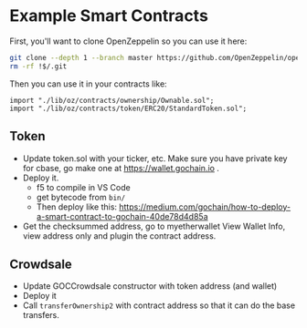 # Example Smart Contracts

First, you'll want to clone OpenZeppelin so you can use it here:

```sh
git clone --depth 1 --branch master https://github.com/OpenZeppelin/openzeppelin-solidity lib/oz
rm -rf !$/.git
```

Then you can use it in your contracts like:

```solidity
import "./lib/oz/contracts/ownership/Ownable.sol";
import "./lib/oz/contracts/token/ERC20/StandardToken.sol";
```

## Token

* Update token.sol with your ticker, etc. Make sure you have private key for cbase, go make one at https://wallet.gochain.io .
* Deploy it.
  * f5 to compile in VS Code
  * get bytecode from `bin/`
  * Then deploy like this: https://medium.com/gochain/how-to-deploy-a-smart-contract-to-gochain-40de78d4d85a
* Get the checksummed address, go to myetherwallet View Wallet Info, view address only and plugin the contract address.

## Crowdsale

* Update GOCCrowdsale constructor with token address (and wallet)
* Deploy it
* Call `transferOwnership2` with contract address so that it can do the base transfers.
